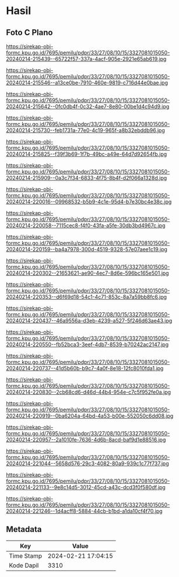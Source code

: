# Hasil

## Foto C Plano

https://sirekap-obj-formc.kpu.go.id/7695/pemilu/pdpr/33/27/08/10/15/3327081015050-20240214-215439--65722f57-337a-4acf-905e-2921e65ab619.jpg

https://sirekap-obj-formc.kpu.go.id/7695/pemilu/pdpr/33/27/08/10/15/3327081015050-20240214-215546--a13ce0be-7910-460e-9819-c716d44e0bae.jpg

https://sirekap-obj-formc.kpu.go.id/7695/pemilu/pdpr/33/27/08/10/15/3327081015050-20240214-215642--0fc0db4f-0c32-4ae7-8e80-00be1d4c94d9.jpg

https://sirekap-obj-formc.kpu.go.id/7695/pemilu/pdpr/33/27/08/10/15/3327081015050-20240214-215730--feb1731a-77e0-4c19-965f-a8b32ebddb96.jpg

https://sirekap-obj-formc.kpu.go.id/7695/pemilu/pdpr/33/27/08/10/15/3327081015050-20240214-215825--f39f3b69-1f7b-49bc-a49e-64d7d92654fb.jpg

https://sirekap-obj-formc.kpu.go.id/7695/pemilu/pdpr/33/27/08/10/15/3327081015050-20240214-215909--0a3c7f34-6833-4f75-8b4f-d2f066a1328d.jpg

https://sirekap-obj-formc.kpu.go.id/7695/pemilu/pdpr/33/27/08/10/15/3327081015050-20240214-220016--09968532-b5b9-4c1e-95d4-b7e30bc4e38c.jpg

https://sirekap-obj-formc.kpu.go.id/7695/pemilu/pdpr/33/27/08/10/15/3327081015050-20240214-220058--7115cec8-f4f0-43fa-a5fe-30db3bd4967c.jpg

https://sirekap-obj-formc.kpu.go.id/7695/pemilu/pdpr/33/27/08/10/15/3327081015050-20240214-220159--ba4a7978-300d-4519-9328-57e07aee1c19.jpg

https://sirekap-obj-formc.kpu.go.id/7695/pemilu/pdpr/33/27/08/10/15/3327081015050-20240214-220302--21653621-ae90-4ec7-8d6e-596bc165e501.jpg

https://sirekap-obj-formc.kpu.go.id/7695/pemilu/pdpr/33/27/08/10/15/3327081015050-20240214-220353--d6f69d18-54c1-4c71-853c-8a7a59bb8fc6.jpg

https://sirekap-obj-formc.kpu.go.id/7695/pemilu/pdpr/33/27/08/10/15/3327081015050-20240214-220437--46a9556a-d3eb-4239-a527-5f246d63ae43.jpg

https://sirekap-obj-formc.kpu.go.id/7695/pemilu/pdpr/33/27/08/10/15/3327081015050-20240214-220550--fb52bca3-3eef-4db7-8539-b70242ac2147.jpg

https://sirekap-obj-formc.kpu.go.id/7695/pemilu/pdpr/33/27/08/10/15/3327081015050-20240214-220737--41d5b60b-b9c7-4a0f-8e18-12fc8010fda1.jpg

https://sirekap-obj-formc.kpu.go.id/7695/pemilu/pdpr/33/27/08/10/15/3327081015050-20240214-220830--2cb68cd6-d46d-44b4-954e-c7c5f952fe0a.jpg

https://sirekap-obj-formc.kpu.go.id/7695/pemilu/pdpr/33/27/08/10/15/3327081015050-20240214-220919--0ba6204a-64bd-4a53-b00e-552050c6dd08.jpg

https://sirekap-obj-formc.kpu.go.id/7695/pemilu/pdpr/33/27/08/10/15/3327081015050-20240214-220957--2a1010fe-7636-4d6b-8acd-baf9d1e88516.jpg

https://sirekap-obj-formc.kpu.go.id/7695/pemilu/pdpr/33/27/08/10/15/3327081015050-20240214-221044--5658d576-29c3-4082-80a9-939c1c77f737.jpg

https://sirekap-obj-formc.kpu.go.id/7695/pemilu/pdpr/33/27/08/10/15/3327081015050-20240214-221133--9e8c14d5-3012-45cd-a43c-dcd3f0f580df.jpg

https://sirekap-obj-formc.kpu.go.id/7695/pemilu/pdpr/33/27/08/10/15/3327081015050-20240214-221246--1d4acff8-5884-44cb-b1bd-a1da10cf4f70.jpg


## Metadata

| Key        | Value               |
| ---------- | ------------------- |
| Time Stamp | 2024-02-21 17:04:15 |
| Kode Dapil | 3310                |



